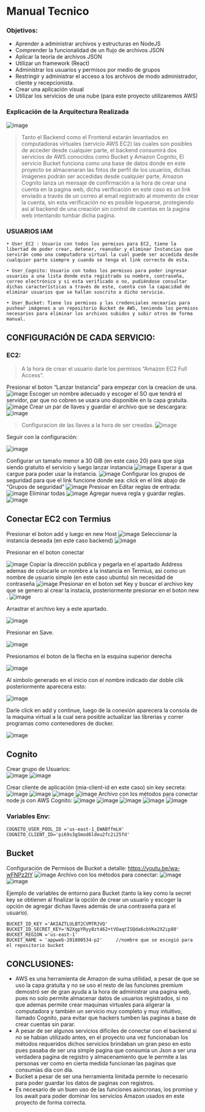 # Manual Tecnico
### Objetivos:
- Aprender a administrar archivos y estructuras en NodeJS
- Comprender la funcionalidad de un flujo de archivos JSON
- Aplicar la teoría de archivos JSON
- Utilizar un framework (React)
- Administrar los usuarios y permisos por medio de grupos
- Restringir y administrar el acceso a los archivos de modo administrador, cliente y recepcionista.
- Crear una aplicación visual
- Utilizar los servicios de una nube (para este proyecto utilizaremos AWS)
      
### Explicación de la Arquitectura Realizada
![image](https://user-images.githubusercontent.com/63923585/209847829-332464b9-abd4-4ffe-95f5-2c8c1c379857.png)
> Tanto el Backend como el Frontend estarán levantados en computadoras virtuales  (servicio AWS EC2)  las cuales son posibles de acceder desde cualquier parte, el backend consumirá dos servicios de AWS conocidos como Bucket y Amazon Cognito, El servicio Bucket funciona como una base de datos donde en este proyecto se almacenaran las fotos de perfil de los usuarios, dichas imágenes podrán ser accedidas desde cualquier parte, Amazon Cognito lanza un mensaje de confirmación a la hora de crear una cuenta en la pagina web, dicha verificación en este caso es un link enviado a través de un correo al email registrado al momento de crear la cuenta, sin esta verificación no es posible loguearse, protegiendo así al backend de una creación sin control de cuentas en la pagina web intentando tumbar dicha pagina.

### USUARIOS IAM
    • User_EC2 : Usuario con todos los permisos para EC2, tiene la libertad de poder crear, detener, reanudar y eliminar Instancias que servirán como una computadora virtual la cual puede ser accedida desde cualquier parte siempre y cuando se tenga el link correcto de esta.
      
    • User_Cognito: Usuario con todos los permisos para poder ingresar usuarios a una lista donde esta registrado su nombre, contraseña, correo electrónico y si esta verificado o no, pudiéndose consultar dichas características a través de este, cuenta con la capacidad de eliminar usuarios que se hallan suscrito a dicho servicio.
      
    • User_Bucket: Tiene los permisos y las credenciales necearías para pushear imágenes a un repositorio Bucket de AWS, teniendo los permisos necesarios para eliminar los archivos subidos y subir otros de forma manual.
## CONFIGURACIÓN DE CADA SERVICIO:
### EC2:
> A la hora de crear el usuario darle los permisos “Amazon EC2 Full Access”. 

Presionar el boton “Lanzar Instancia” para empezar con la creacion de una.
![image](https://user-images.githubusercontent.com/63923585/209847867-918ef1cc-168b-4cfe-b87f-2639ba3f6829.png)
Escoger un nombre adecuado y escoger el SO que tendrá el servidor, par que no cobren se usara uno disponible en la capa gratuita.
![image](https://user-images.githubusercontent.com/63923585/209847876-14bbfec7-9ab5-49fb-8a85-0033518ef46b.png)
Crear un par de llaves y guardar el archivo que se descargara:
![image](https://user-images.githubusercontent.com/63923585/209847894-a05b1493-5099-4191-8938-4ffb5798de82.png)
 >Configuracion de las llaves a la hora de ser creadas.
![image](https://user-images.githubusercontent.com/63923585/209847906-6cb0e839-2175-4884-8888-ee3bd8c3723f.png)

Seguir con la configuración:

![image](https://user-images.githubusercontent.com/63923585/209847915-486035cb-feb3-4ca3-9d67-cf94da691fe7.png)

Configurar un tamaño menor a 30 GIB (en este caso 20) para que siga siendo gratuito el servicio y luego lanzar instancia
![image](https://user-images.githubusercontent.com/63923585/209847926-a11a2de3-ce45-4b0f-a6ef-ad2f4ed818fc.png)
Esperar a que cargue para poder usar la instancia.
![image](https://user-images.githubusercontent.com/63923585/209847931-82a0756e-68c7-421e-8672-3c9fc7f95bdd.png)
Configurar los grupos de seguridad para que el link funcione donde sea:
click en el link abajo de “Grupos de seguridad”
![image](https://user-images.githubusercontent.com/63923585/209847940-39327e51-4feb-40fc-8078-2e46b955cda4.png)
Presioar en Editar reglas de entrada:
![image](https://user-images.githubusercontent.com/63923585/209847950-8c5dae17-4f44-4976-aec7-6b6c2f965100.png)
Eliminar todas 
![image](https://user-images.githubusercontent.com/63923585/209847958-fb8ceb15-1d98-4ce7-af5e-15e6c4a5126f.png)
Agregar nueva regla y guardar reglas.
![image](https://user-images.githubusercontent.com/63923585/209847965-70f10097-981a-4bc9-b186-9769707eab26.png)
## Conectar EC2 con Termius
Presionar el boton add y luego en new Host
![image](https://user-images.githubusercontent.com/63923585/209896342-b85813a7-51a1-4344-bd86-92143e9081c7.png)
Seleccionar la instancia deseada (en este caso backend)
![image](https://user-images.githubusercontent.com/63923585/209896346-5333f19c-aac9-4d26-af41-dbc9c68dd169.png)
 
 Presionar en el boton conectar

![image](https://user-images.githubusercontent.com/63923585/209896353-3cf59e7d-7873-4bfe-94bc-e9d48bd81276.png)
 Copiar la dirección publica  y pegarla en el apartado Address ademas de colocarle un nombre a la instancia en Termius, asi como un nombre de usuario simple (en este caso ubuntu) sin necesidad de contraseña
![image](https://user-images.githubusercontent.com/63923585/209896378-c5bd83b7-ab62-45ca-8cd8-bd1bb2bfde25.png)
Presionar en el boton set Key y buscar el archivo key que se genero al crear la instacia, posteriormente presionar en el boton new .
![image](https://user-images.githubusercontent.com/63923585/209896375-3fa3f527-b38b-4d3e-b641-910cc22dde15.png)

Arrastrar el archivo key a este apartado.

![image](https://user-images.githubusercontent.com/63923585/209896398-ac49545b-a027-4688-89a4-de2517a1b037.png)

Presionar en Save.

![image](https://user-images.githubusercontent.com/63923585/209896406-dc3cef95-94e2-425a-852b-35179501d445.png)

Presionamos el boton de la flecha en la esquina superior derecha 

![image](https://user-images.githubusercontent.com/63923585/209896428-89861c78-e111-445c-ae2b-32c37dc0c6d2.png)

Al simbolo generado en el inicio con el nombre indicado dar doble clik posteriormente aparecera esto:

![image](https://user-images.githubusercontent.com/63923585/209896439-cc2e5906-9748-4ada-bae6-36be193c3b0a.png)

Darle click en add y continue, luego de la conexión aparecera la consola de la maquina virtual a la cual sera posible actualizar las librerias y correr programas como contenedores de docker.

![image](https://user-images.githubusercontent.com/63923585/209896446-597b7cc8-4a4b-483d-ad6b-6af736906931.png)


## Cognito
Crear grupo de Usuarios:  
![image](https://user-images.githubusercontent.com/63923585/209850212-f067dd5b-28df-4314-b41d-f17ac0be7516.png)
![image](https://user-images.githubusercontent.com/63923585/209850218-0baf7ec2-009f-4cf0-a95c-8714dbfd7307.png)

Crear cliente de aplicación (mia-client-id en este caso) sin key secreta:
![image](https://user-images.githubusercontent.com/63923585/209847983-b27729ab-67b8-45a3-b229-faa1efa2bbe6.png)
![image](https://user-images.githubusercontent.com/63923585/209847992-1d96f1b1-a326-4bb8-b9c4-a658be47452a.png)
![image](https://user-images.githubusercontent.com/63923585/209848012-0c0b3a41-f3dc-4df6-81da-4e386a42856c.png)
![image](https://user-images.githubusercontent.com/63923585/209848017-d2c08796-668f-4df8-8165-8c6c3f2f03f0.png)
Archivo con los métodos para conectar node js con AWS Cognito:
![image](https://user-images.githubusercontent.com/63923585/209848032-a403f010-ff27-4971-b9a9-8814889590b0.png)
![image](https://user-images.githubusercontent.com/63923585/209848043-8d6133e0-383d-4aa7-a5f0-76844d70ab9a.png)
![image](https://user-images.githubusercontent.com/63923585/209848062-38306313-2221-4bd3-b02f-b77a704c8daf.png)
![image](https://user-images.githubusercontent.com/63923585/209848074-09fc9648-b44d-4f55-90ac-533e97ed9925.png)
![image](https://user-images.githubusercontent.com/63923585/209848085-f9267a7f-0e82-4ce0-9028-d566d01986f8.png)
### Variables Env:
```
COGNITO_USER_POOL_ID ='us-east-1_EWABffmLH'
COGNITO_CLIENT_ID='pi69s3g5mod6ldeu2fc2i25fd'
```
## Bucket 
Configuración de Permisos de Bucket a detalle: https://youtu.be/wa-wFNPz2tY
![image](https://user-images.githubusercontent.com/63923585/209848104-a302c8dd-e993-4e62-b07a-d14928d1d57f.png)
Archivo con los métodos para conectar:
![image](https://user-images.githubusercontent.com/63923585/209848109-57ac83db-d4f3-40ac-8469-0609111eb73d.png)
![image](https://user-images.githubusercontent.com/63923585/209848119-cce92222-8cfd-4f30-b86a-0f327f7e5cac.png)

Ejemplo de variables de entorno para Bucket (tanto la key como la secret key se obtienen al finalizar la opción de crear un usuario y escoger la opción de agregar dichas llaves además de una contraseña para el usuario).
```
BUCKET_ID_KEY ='AKIAZTLULBT2CVMTRJVQ'
BUCKET_ID_SECRET_KEY='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'
BUCKET_REGION ='us-east-1'
BUCKET_NAME = 'appweb-201800534-p2'     //nombre que se escogió para el repositorio bucket
```

## CONCLUSIONES:
-  AWS es una herramienta de Amazon de suma utilidad, a pesar de que se uso la capa gratuita y no se uso el resto de las funciones premium demostró ser de gran ayuda a la hora de administrar una pagina web, pues no solo permite almacenar datos de usuarios registrados, si no que ademas permite crear maquinas virtuales para aligerar la computadora y también un servicio muy completo y muy intuitivo, llamado Cognito, para evitar que hackers tumben las paginas a base de crear cuentas sin parar.
- A pesar de ser algunos servicios difíciles de conectar con el backend si no se habían utilizado antes, en el proyecto una vez funcionaban  los métodos requeridos dichos servicios brindaban un gran peso en esto pues pasaba de ser una simple pagina que consumía un Json a ser una verdadera pagina de registro y almacenamiento que le permite a las personas ver como en cierta medida funcionan las paginas que consumías dia con día.
- Bucket a pesar de ser una herramienta limitada permite lo necesario para poder guardar los datos de paginas con registros.
- Es necesario de un buen uso de las funciones asíncronas, los promise y los await para poder dominar los servicios Amazon usados en este proyecto de forma correcta.

